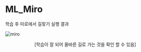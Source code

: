 # ML_Miro
학습 후 미로에서 길찾기 실행 결과

![miro](https://user-images.githubusercontent.com/66946182/97826293-8b5af200-1d04-11eb-961a-35747457dc7e.PNG)
<p align = "center">[학습이 잘 되어 올바른 길로 가는 것을 확인 할 수 있음]
